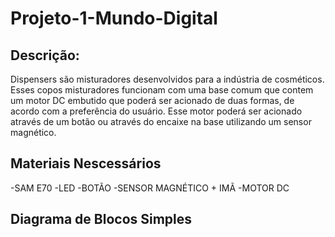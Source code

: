 # Projeto-1-Mundo-Digital

## Descrição:
Dispensers são misturadores desenvolvidos para a indústria de cosméticos. Esses copos misturadores funcionam com uma base comum que contem um motor DC embutido que poderá ser acionado de duas formas, de acordo com a preferência do usuário. Esse motor poderá ser acionado através de um botão ou através do encaixe na base utilizando um sensor magnético.

## Materiais Nescessários
-SAM E70
-LED
-BOTÃO
-SENSOR MAGNÉTICO + IMÃ
-MOTOR DC

## Diagrama de Blocos Simples
